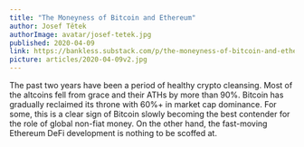 ```yaml
---
title: "The Moneyness of Bitcoin and Ethereum"
author: Josef Tětek
authorImage: avatar/josef-tetek.jpg
published: 2020-04-09
link: https://bankless.substack.com/p/the-moneyness-of-bitcoin-and-ethereum
picture: articles/2020-04-09v2.jpg
---
```


The past two years have been a period of healthy crypto cleansing. Most of the altcoins fell from grace and their ATHs by more than 90%. Bitcoin has gradually reclaimed its throne with 60%+ in market cap dominance. For some, this is a clear sign of Bitcoin slowly becoming the best contender for the role of global non-fiat money. On the other hand, the fast-moving Ethereum DeFi development is nothing to be scoffed at.
